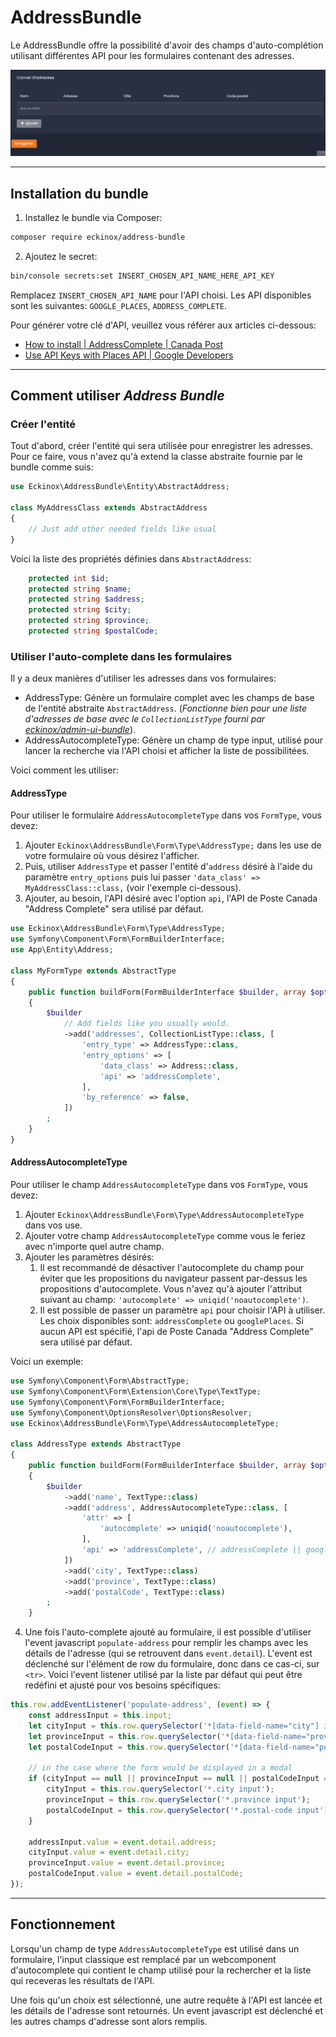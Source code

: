 # AddressBundle

Le AddressBundle offre la possibilité d'avoir des champs d'auto-complétion utilisant différentes API pour les formulaires contenant des adresses.

![Exemple d'utilisation](demo/example.gif)

---

## Installation du bundle

1. Installez le bundle via Composer:
```bash
composer require eckinox/address-bundle
```

2. Ajoutez le secret:
```bash
bin/console secrets:set INSERT_CHOSEN_API_NAME_HERE_API_KEY
```
Remplacez `INSERT_CHOSEN_API_NAME` pour l'API choisi. Les API disponibles sont les suivantes: `GOOGLE_PLACES`, `ADDRESS_COMPLETE`.

Pour générer votre clé d'API, veuillez vous référer aux articles ci-dessous:
- [How to install | AddressComplete | Canada Post](https://www.canadapost-postescanada.ca/ac/support/setup-guides/#create-an-api-key)
- [Use API Keys with Places API  |  Google Developers](https://developers.google.com/maps/documentation/places/web-service/get-api-key)

---

## Comment utiliser _Address Bundle_

### Créer l'entité

Tout d'abord, créer l'entité qui sera utilisée pour enregistrer les adresses. Pour ce faire, vous n'avez qu'à extend la classe abstraite fournie par le bundle comme suis:

```php
use Eckinox\AddressBundle\Entity\AbstractAddress;

class MyAddressClass extends AbstractAddress
{
    // Just add other needed fields like usual
}
```

Voici la liste des propriétés définies dans `AbstractAddress`:

```php
	protected int $id;
	protected string $name;
	protected string $address;
	protected string $city;
	protected string $province;
	protected string $postalCode;
```

### Utiliser l'auto-complete dans les formulaires

Il y a deux manières d'utiliser les adresses dans vos formulaires:
 - AddressType: Génère un formulaire complet avec les champs de base de l'entité abstraite `AbstractAddress`. (*Fonctionne bien pour une liste d'adresses de base avec le `CollectionListType` fourni par [eckinox/admin-ui-bundle](https://github.com/eckinox/admin-ui-bundle)*).
 - AddressAutocompleteType: Génère un champ de type input, utilisé pour lancer la recherche via l'API choisi et afficher la liste de possibilitées.  

Voici comment les utiliser:

#### **AddressType**

Pour utiliser le formulaire `AddressAutocompleteType` dans vos `FormType`, vous devez:
1. Ajouter `Eckinox\AddressBundle\Form\Type\AddressType;` dans les use de votre formulaire où vous désirez l'afficher.
2. Puis, utiliser `AddressType` et passer l'entité d'`address` désiré à l'aide du paramètre `entry_options` puis lui passer `'data_class' => MyAddressClass::class,` (voir l'exemple ci-dessous).
3. Ajouter, au besoin, l'API désiré avec l'option `api`, l'API de Poste Canada "Address Complete" sera utilisé par défaut.

```php
use Eckinox\AddressBundle\Form\Type\AddressType;
use Symfony\Component\Form\FormBuilderInterface;
use App\Entity\Address;

class MyFormType extends AbstractType
{
    public function buildForm(FormBuilderInterface $builder, array $options): void
    {
        $builder
			// Add fields like you usually would. 
			->add('addresses', CollectionListType::class, [
				'entry_type' => AddressType::class,
				'entry_options' => [
					'data_class' => Address::class,
					'api' => 'addressComplete', 
				],
				'by_reference' => false,
			])
        ;
    }
}
```

#### **AddressAutocompleteType**

Pour utiliser le champ `AddressAutocompleteType` dans vos `FormType`, vous devez:
1. Ajouter `Eckinox\AddressBundle\Form\Type\AddressAutocompleteType` dans vos use.
2. Ajouter votre champ `AddressAutocompleteType` comme vous le feriez avec n'importe quel autre champ.
3. Ajouter les paramètres désirés:
	1. Il est recommandé de désactiver l'autocomplete du champ pour éviter que les propositions du navigateur passent par-dessus les propositions d'autocomplete. Vous n'avez qu'à ajouter l'attribut suivant au champ: `'autocomplete' => uniqid('noautocomplete')`.
	2. Il est possible de passer un paramètre `api` pour choisir l'API à utiliser. Les choix disponibles sont: `addressComplete` ou `googlePlaces`. Si aucun API est spécifié, l'api de Poste Canada "Address Complete" sera utilisé par défaut.

Voici un exemple:
```php
use Symfony\Component\Form\AbstractType;
use Symfony\Component\Form\Extension\Core\Type\TextType;
use Symfony\Component\Form\FormBuilderInterface;
use Symfony\Component\OptionsResolver\OptionsResolver;
use Eckinox\AddressBundle\Form\Type\AddressAutocompleteType;

class AddressType extends AbstractType
{
	public function buildForm(FormBuilderInterface $builder, array $options): void
	{
		$builder
			->add('name', TextType::class)
			->add('address', AddressAutocompleteType::class, [
				'attr' => [
					'autocomplete' => uniqid('noautocomplete'),
				],
				'api' => 'addressComplete', // addressComplete || googlePlaces
			])
			->add('city', TextType::class)
			->add('province', TextType::class)
			->add('postalCode', TextType::class)
		;
	}
```

4. Une fois l'auto-complete ajouté au formulaire, il est possible d'utiliser l'event javascript `populate-address` pour remplir les champs avec les détails de l'adresse (qui se retrouvent dans `event.detail`). L'event est déclenché sur l'élément de row du formulaire, donc dans ce cas-ci, sur `<tr>`. Voici l'event listener utilisé par la liste par défaut qui peut être redéfini et ajusté pour vos besoins spécifiques:

```javascript
this.row.addEventListener('populate-address', (event) => {
	const addressInput = this.input;
	let cityInput = this.row.querySelector('*[data-field-name="city"] input');
	let provinceInput = this.row.querySelector('*[data-field-name="province"] input');
	let postalCodeInput = this.row.querySelector('*[data-field-name="postalCode"] input');

	// in the case where the form would be displayed in a modal
	if (cityInput == null || provinceInput == null || postalCodeInput == null) {
		cityInput = this.row.querySelector('*.city input');
		provinceInput = this.row.querySelector('*.province input');
		postalCodeInput = this.row.querySelector('*.postal-code input');
	}

	addressInput.value = event.detail.address;
	cityInput.value = event.detail.city;
	provinceInput.value = event.detail.province;
	postalCodeInput.value = event.detail.postalCode;
});
```

---

## Fonctionnement

Lorsqu'un champ de type `AddressAutocompleteType` est utilisé dans un formulaire, l'input classique est remplacé par un webcomponent d'autocomplete qui contient le champ utilisé pour la rechercher et la liste qui receveras les résultats de l'API.

Une fois qu'un choix est sélectionné, une autre requête à l'API est lancée et les détails de l'adresse sont retournés. Un event javascript est déclenché et les autres champs d'adresse sont alors remplis.
